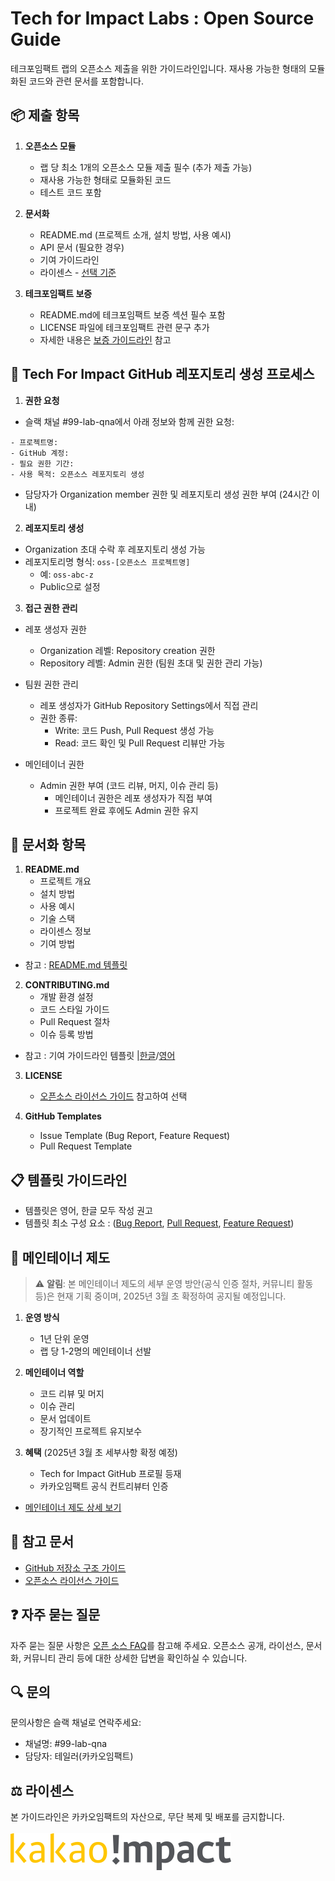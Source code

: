 # Tech for Impact Labs : Open Source Guide
테크포임팩트 랩의 오픈소스 제출을 위한 가이드라인입니다. 재사용 가능한 형태의 모듈화된 코드와 관련 문서를 포함합니다.

## 📦 제출 항목
1. **오픈소스 모듈**
   * 랩 당 최소 1개의 오픈소스 모듈 제출 필수 (추가 제출 가능)
   * 재사용 가능한 형태로 모듈화된 코드
   * 테스트 코드 포함

2. **문서화**
   * README.md (프로젝트 소개, 설치 방법, 사용 예시)
   * API 문서 (필요한 경우)
   * 기여 가이드라인
   * 라이센스 - [선택 기준](./guidelines/license-guide.md)

3. **테크포임팩트 보증**
   * README.md에 테크포임팩트 보증 섹션 필수 포함
   * LICENSE 파일에 테크포임팩트 관련 문구 추가
   * 자세한 내용은 [보증 가이드라인](../../Certification/README.md) 참고

## 📂 Tech For Impact GitHub 레포지토리 생성 프로세스
1. **권한 요청**
- 슬랙 채널 #99-lab-qna에서 아래 정보와 함께 권한 요청:
```
- 프로젝트명:
- GitHub 계정:
- 필요 권한 기간:
- 사용 목적: 오픈소스 레포지토리 생성
```
- 담당자가 Organization member 권한 및 레포지토리 생성 권한 부여 (24시간 이내)

2. **레포지토리 생성**
- Organization 초대 수락 후 레포지토리 생성 가능
- 레포지토리명 형식: `oss-[오픈소스 프로젝트명]`
    - 예: `oss-abc-z`
    - Public으로 설정

3. **접근 권한 관리**
- 레포 생성자 권한
    - Organization 레벨: Repository creation 권한
    - Repository 레벨: Admin 권한 (팀원 초대 및 권한 관리 가능)
   
- 팀원 권한 관리
    - 레포 생성자가 GitHub Repository Settings에서 직접 관리
    - 권한 종류:
        - Write: 코드 Push, Pull Request 생성 가능
        - Read: 코드 확인 및 Pull Request 리뷰만 가능
   
- 메인테이너 권한
    - Admin 권한 부여 (코드 리뷰, 머지, 이슈 관리 등)
        - 메인테이너 권한은 레포 생성자가 직접 부여
        - 프로젝트 완료 후에도 Admin 권한 유지

## 📝 문서화 항목
1. **README.md**
   * 프로젝트 개요
   * 설치 방법
   * 사용 예시
   * 기술 스택
   * 라이센스 정보
   * 기여 방법
- 참고 : [README.md 템플릿](./templates/Readme-template.md)

2. **CONTRIBUTING.md**
   * 개발 환경 설정
   * 코드 스타일 가이드
   * Pull Request 절차
   * 이슈 등록 방법
- 참고 : 기여 가이드라인 템플릿 |[한글](./templates/contribute-guide-KOR.md)/[영어](./templates/contribute-guide-ENG.md)

3. **LICENSE**
   * [오픈소스 라이선스 가이드](./guidelines/license-guide.md) 참고하여 선택

4. **GitHub Templates**
   * Issue Template (Bug Report, Feature Request)
   * Pull Request Template

## 📋 템플릿 가이드라인
* 템플릿은 영어, 한글 모두 작성 권고
* 템플릿 최소 구성 요소 : ([Bug Report](./templates/bug-report-template.md), [Pull Request](./templates/pull-request-template.md), [Feature Request](./templates/feature-template.md))

## 👥 메인테이너 제도
> ⚠️ **알림**: 본 메인테이너 제도의 세부 운영 방안(공식 인증 절차, 커뮤니티 활동 등)은 현재 기획 중이며, 2025년 3월 초 확정하여 공지될 예정입니다.
1. **운영 방식**
   * 1년 단위 운영
   * 랩 당 1-2명의 메인테이너 선발

2. **메인테이너 역할**
   * 코드 리뷰 및 머지
   * 이슈 관리
   * 문서 업데이트
   * 장기적인 프로젝트 유지보수

3. **혜택** (2025년 3월 초 세부사항 확정 예정)
   * Tech for Impact GitHub 프로필 등재
   * 카카오임팩트 공식 컨트리뷰터 인증

- [메인테이너 제도 상세 보기](./guidelines/maintainer.md)

## 📌 참고 문서
* [GitHub 저장소 구조 가이드](./guidelines/github-structure-guide.md)
* [오픈소스 라이선스 가이드](./guidelines/license-guide.md)

## ❓ 자주 묻는 질문
자주 묻는 질문 사항은 [오픈 소스 FAQ](./faq.md)를 참고해 주세요. 오픈소스 공개, 라이선스, 문서화, 커뮤니티 관리 등에 대한 상세한 답변을 확인하실 수 있습니다.

## 🔍 문의
문의사항은 슬랙 채널로 연락주세요:
* 채널명: #99-lab-qna
* 담당자: 테일러(카카오임팩트)

## ⚖️ 라이센스
본 가이드라인은 카카오임팩트의 자산으로, 무단 복제 및 배포를 금지합니다. <br><br>
![카카오임팩트 로고](../../acknowledgement/assets/kakao_impact_logo.png)